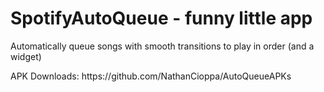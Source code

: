 # SpotifyAutoQueue - funny little app<br>
<p>Automatically queue songs with smooth transitions to play in order (and a widget)
<p>APK Downloads: <link>https://github.com/NathanCioppa/AutoQueueAPKs
